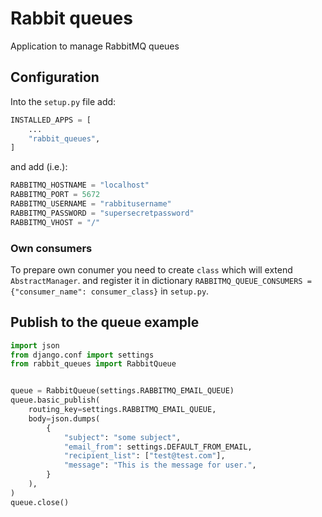 # Rabbit queues

Application to manage RabbitMQ queues

## Configuration

Into the `setup.py` file add:

```python
INSTALLED_APPS = [
    ...
    "rabbit_queues",
]
```

and add (i.e.):

```python
RABBITMQ_HOSTNAME = "localhost"
RABBITMQ_PORT = 5672
RABBITMQ_USERNAME = "rabbitusername"
RABBITMQ_PASSWORD = "supersecretpassword"
RABBITMQ_VHOST = "/"
```

### Own consumers

To prepare own conumer you need to create `class` which will extend `AbstractManager`. and register it in
dictionary `RABBITMQ_QUEUE_CONSUMERS = {"consumer_name": consumer_class}` in `setup.py`.

## Publish to the queue example

```python
import json
from django.conf import settings
from rabbit_queues import RabbitQueue


queue = RabbitQueue(settings.RABBITMQ_EMAIL_QUEUE)
queue.basic_publish(
    routing_key=settings.RABBITMQ_EMAIL_QUEUE,
    body=json.dumps(
        {
            "subject": "some subject",
            "email_from": settings.DEFAULT_FROM_EMAIL,
            "recipient_list": ["test@test.com"],
            "message": "This is the message for user.",
        }
    ),
)
queue.close()
```


